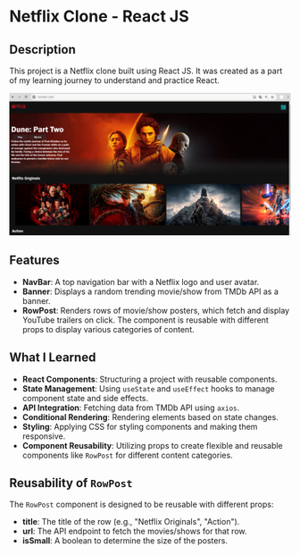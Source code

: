# Netflix Clone - React JS

## Description

This project is a Netflix clone built using React JS. It was created as a part of my learning journey to understand and practice React. 

![demo](./ssho.png)

## Features

- **NavBar**: A top navigation bar with a Netflix logo and user avatar.
- **Banner**: Displays a random trending movie/show from TMDb API as a banner.
- **RowPost**: Renders rows of movie/show posters, which fetch and display YouTube trailers on click. The component is reusable with different props to display various categories of content.

## What I Learned

- **React Components**: Structuring a project with reusable components.
- **State Management**: Using `useState` and `useEffect` hooks to manage component state and side effects.
- **API Integration**: Fetching data from TMDb API using `axios`.
- **Conditional Rendering**: Rendering elements based on state changes.
- **Styling**: Applying CSS for styling components and making them responsive.
- **Component Reusability**: Utilizing props to create flexible and reusable components like `RowPost` for different content categories.

## Reusability of `RowPost`

The `RowPost` component is designed to be reusable with different props:

- **title**: The title of the row (e.g., "Netflix Originals", "Action").
- **url**: The API endpoint to fetch the movies/shows for that row.
- **isSmall**: A boolean to determine the size of the posters.


